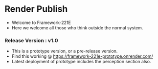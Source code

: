 # Render Publish

- Welcome to Framework-221E
- Here we welcome all those who think outside the normal system.

### Release Version : v1.0

- This is a prototype version, or a pre-release version.
- Find this working @ https://framework-221e-prototype.onrender.com/
- Latest deployment of prototype includes the perception section also. 

